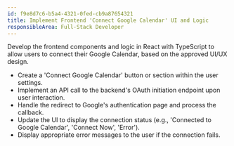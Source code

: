```yaml
---
id: f9e8d7c6-b5a4-4321-0fed-cb9a87654321
title: Implement Frontend 'Connect Google Calendar' UI and Logic
responsibleArea: Full-Stack Developer
---
```

Develop the frontend components and logic in React with TypeScript to allow users to connect their Google Calendar, based on the approved UI/UX design.
*   Create a 'Connect Google Calendar' button or section within the user settings.
*   Implement an API call to the backend's OAuth initiation endpoint upon user interaction.
*   Handle the redirect to Google's authentication page and process the callback.
*   Update the UI to display the connection status (e.g., 'Connected to Google Calendar', 'Connect Now', 'Error').
*   Display appropriate error messages to the user if the connection fails.